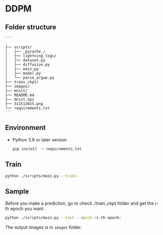 # DDPM
## Folder structure
    ```
    .
    ├── scripts/
    │   ├── _pycache_/
    │   ├── lightning_logs/
    │   ├── dataset.py
    │   ├── diffusion.py
    │   ├── main.py
    │   ├── model.py
    │   └── parse_argue.py
    ├── train_ckpt/
    ├── images/
    ├── mnist/
    ├── README.md
    ├── mnist.npz
    ├── 311513015.png
    └── requirements.txt
    ```

## Environment
- Python 3.6 or later version
    ```sh
    pip install -r requirements.txt
    ```

## Train
```sh
python ./scripts/main.py --train
```

## Sample
Before you make a prediction, go to check ./train_ckpt folder and get the i-th epoch you want.
```sh
python ./scripts/main.py --test --epoch <i-th epoch>
```
The output images is in `images` folder.